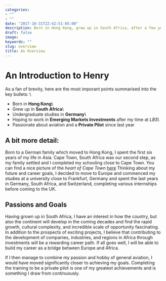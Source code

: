 ```yaml
---
categories:
- ""
- ""
date: "2017-10-31T22:42:51-05:00"
description: Born in Hong Kong, grew up in South Africa, after a few years in Germany I found my way to London.
draft: false
image:
keywords: ""
slug: overview
title: An Overview
---
```


# An Introduction to Henry
As a fan of brevity, here are the most imporant points summarised into the key bullets: \

* Born in **Hong Kong**\
* Grew up in **South Africa**\
* Undergraduate studies in **Germany**\
* Hoping to work in **Emerging Markets Investments** after my time at *LBS*\
* Passionate about aviation and a **Private Pilot** since last year

## A bit more detail:

Born to a German family which moved to Hong Kong, I spent the first six years of my life in Asia. Cape Town, South Africa was our second step, as my family settled and I completed my schooling close to Cape Town. You can find a nice picture of the _heart of Cape Town_ [here][1] Thinking about my future and career goals, I decided to move to Europe and commenced my studies at a university close to Frankfurt, Germany and spent the last years in Germany, South Africa, and Switzerland, completing various internships before coming to the UK.

## Passions and Goals

Having grown up in South Africa, I have an interest in how the country, but also the continent will develop in the coming decades and find the rapid growth, cultural complexity, and incredible scale of opportunity fascinating. In addition to the prospects of exciting projects, I believe that contributing to the development of companies, industries, and regions in Africa through investments will be a rewarding career path. If all goes well, I will be able to build my career as a bridge between Europe and Africa.

If I then manage to combine my passion and hobby of general aviation, I would have moved significantly closer to achieving my goals. Completing the training to be a private pilot is one of my greatest achievements and is something I draw from continuously.  

[1]:https://www.google.com/search?q=cape+town&sxsrf=ALeKk01NngDhjNkRBKYG8RZDERPWejsgeQ:1600080960631&tbm=isch&source=iu&ictx=1&fir=Jbb6xdnlRVRCwM%252CiduKzNO_E2_CxM%252C%252Fm%252F01yj2&vet=1&usg=AI4_-kRHUSdRK8B7B_XUakfmA0wHZrGk0A&sa=X&ved=2ahUKEwihrpSKvujrAhVPTcAKHVJYAUEQ_B16BAgEEAM#imgrc=Jbb6xdnlRVRCwM